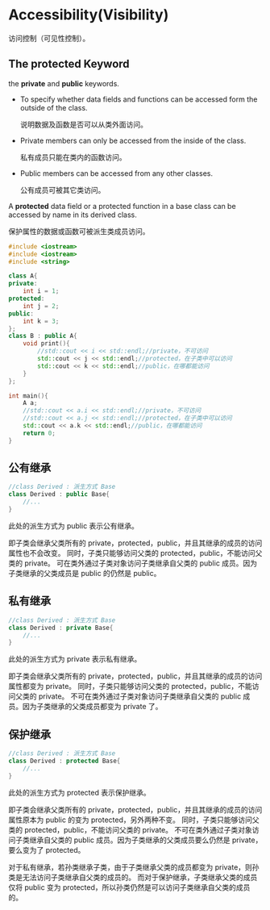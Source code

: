 # Accessibility(Visibility)

访问控制（可见性控制）。

## The protected Keyword

the **private** and **public** keywords.

- To specify whether data fields and  functions can be accessed form the outside of the class.

  说明数据及函数是否可以从类外面访问。

- Private members can only be accessed from the inside of the class.

  私有成员只能在类内的函数访问。

- Public members can be accessed from any other classes.

  公有成员可被其它类访问。

A **protected** data field or a protected function in a base class can be accessed by name in its derived class.

保护属性的数据或函数可被派生类成员访问。

~~~C++
#include <iostream>
#include <iostream>
#include <string>

class A{
private:
    int i = 1;
protected:
    int j = 2;
public:
    int k = 3;
};
class B : public A{
    void print(){
        //std::cout << i << std::endl;//private，不可访问
        std::cout << j << std::endl;//protected，在子类中可以访问
        std::cout << k << std::endl;//public，在哪都能访问
    }
};

int main(){
    A a;
    //std::cout << a.i << std::endl;//private，不可访问
    //std::cout << a.j << std::endl;//protected，在子类中可以访问
    std::cout << a.k << std::endl;//public，在哪都能访问
    return 0;
}
~~~

## 公有继承

~~~C++
//class Derived : 派生方式 Base
class Derived : public Base{
    //...
}
~~~

此处的派生方式为 public 表示公有继承。

即子类会继承父类所有的 private，protected，public，并且其继承的成员的访问属性也不会改变。
同时，子类只能够访问父类的 protected，public，不能访问父类的 private。
可在类外通过子类对象访问子类继承自父类的 public 成员。因为子类继承的父类成员是 public 的仍然是 public。

## 私有继承

~~~C++
//class Derived : 派生方式 Base
class Derived : private Base{
    //...
}
~~~

此处的派生方式为 private 表示私有继承。

即子类会继承父类所有的 private，protected，public，并且其继承的成员的访问属性都变为 private。
同时，子类只能够访问父类的 protected，public，不能访问父类的 private。
不可在类外通过子类对象访问子类继承自父类的 public 成员。因为子类继承的父类成员都变为 private 了。

## 保护继承

~~~C++
//class Derived : 派生方式 Base
class Derived : protected Base{
    //...
}
~~~

此处的派生方式为 protected 表示保护继承。

即子类会继承父类所有的 private，protected，public，并且其继承的成员的访问属性原本为 public 的变为 protected，另外两种不变。
同时，子类只能够访问父类的 protected，public，不能访问父类的 private。
不可在类外通过子类对象访问子类继承自父类的 public 成员。因为子类继承的父类成员要么仍然是 private，要么变为了 protected。

对于私有继承，若孙类继承子类，由于子类继承父类的成员都变为 private，则孙类是无法访问子类继承自父类的成员的。
而对于保护继承，子类继承父类的成员仅将 public 变为 protected，所以孙类仍然是可以访问子类继承自父类的成员的。